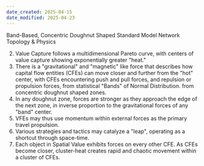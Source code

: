 ```yaml
---
date_created: 2025-04-15
date_modified: 2025-04-23
---
```


Band-Based, Concentric Doughnut Shaped Standard Model Network Topology & Physics

2) Value Capture follows a multidimensional Pareto curve, with centers of value capture showing exponentially greater "heat."  
3) There is a "gravitational" and "magnetic" like force that describes how capital flow entities (CFEs) can move closer and further from the "hot" center, with CFEs encountering push and pull forces, and repulsion or propulsion forces, from statistical "Bands" of Normal Distribution. from concentric doughnut shaped zones. 
4) In any doughnut zone, forces are stronger as they approach the edge of the next zone, in inverse proportion to the gravitational forces of any "band" center. 
5) VFEs may thus use momentum within external forces as the primary travel propulsion.
6) Various strategies and tactics may catalyze a "leap", operating as a shortcut through space-time. 
7) Each object in Spatial Value exhibits forces on every other CFE. As CFEs become closer, cluster-heat creates rapid and chaotic movement within a cluster of CFEs.